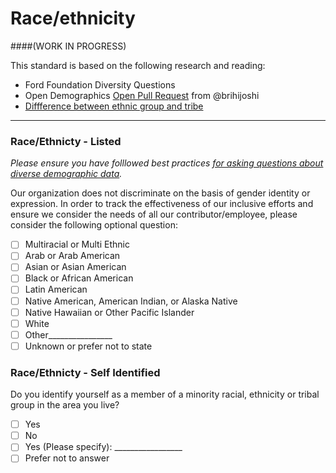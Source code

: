 # Race/ethnicity
####(WORK IN PROGRESS)

This standard is based on the following research and reading:

* Ford Foundation Diversity Questions
* Open Demographics [Open Pull Request](https://github.com/drnikki/open-demographics/issues/14) from @brihijoshi
* [Diffference between ethnic group and tribe](https://www.differencebetween.com/difference-between-ethnic-group-and-vs-tribe/)
----

### Race/Ethnicty - Listed
*Please ensure you have folllowed best practices [for asking questions about diverse demographic data](https://github.com/mozilla/diversity/blob/master/data-metrics/surveys/best-practices-diverse-data.md).*

Our organization does not discriminate on the basis of gender identity or expression. In order to track the effectiveness of our inclusive efforts and ensure we consider the needs of all our contributor/employee, please consider the following optional question:

- [ ] Multiracial or Multi Ethnic
- [ ] Arab or Arab American
- [ ] Asian or Asian American
- [ ] Black or African American
- [ ] Latin American
- [ ]  Native American, American Indian, or Alaska Native
- [ ] Native Hawaiian or Other Pacific Islander
- [ ] White
- [ ] Other________________
- [ ]  Unknown or prefer not to state

### Race/Ethnicty - Self Identified

Do you identify yourself as a member of a minority racial, ethnicity or tribal group in the area you live?
- [ ] Yes
- [ ] No
- [ ] Yes (Please specify): _________________
- [ ] Prefer not to answer
